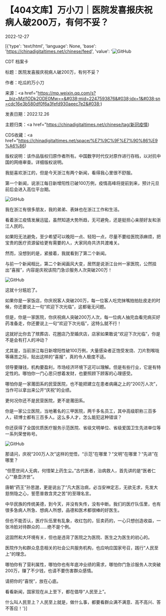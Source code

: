 # 【404文库】万小刀｜医院发喜报庆祝病人破200万，有何不妥？

2022-12-27

[{'type': 'text/html', 'language': None, 'base': 'https://chinadigitaltimes.net/chinese/feed', 'value': '![GitHub](https://chinadigitaltimes.net/chinese/files/2022/12/image-1672134281394.png)

CDT 档案卡

标题：医院发喜报庆祝病人破200万，有何不妥？

作者：吃瓜的万小刀

来源：<a href="https://mp.weixin.qq.com/s?__biz=MzI1ODk2ODE0Mw==&#038;mid=2247593876&#038;idx=1&#038;sn=cdc16e3b580df0f6a3fefd930aeec7e2&#038;)

发表日期：2022.12.26

主题归类：<a href="https://chinadigitaltimes.net/chinese/tag/新冠疫情)

CDS收藏：<a href="https://chinadigitaltimes.net/space/%E7%9C%9F%E7%90%86%E9%A6%86)

版权说明：该作品版权归原作者所有。中国数字时代仅对原作进行存档，以对抗中国的网络审查。详细版权说明。





我挺喜欢浙江的，但是今天浙江有两个新闻，看得我心里很不舒服。

第一个新闻，说浙江每日新增阳性已破100万例，疫情高峰将提前到来，预计元旦前后会进入高位平台期。

![GitHub](https://chinadigitaltimes.net/chinese/files/2022/12/image-1672134266389.png)

我在浙江有很多朋友，我的弟弟、表妹也在浙江工作和生活。

看着浙江疫情发展迅猛，虽然知道大势所趋，无可避免，还是挺担心亲朋好友和浙江人民的。

如果阳无法避免，至少希望可以晚阳一点、轻阳一点，尽量不要给医院添麻烦，把宝贵的医疗资源留给更有需要的人，大家同舟共济共渡难关。

然而，没想到的是，紧接着，我就看到了第二个新闻。

与前一个新闻相比，第二个新闻画风大变，居然是说浙江台州一家医院，公然挂出“喜报”，内容是庆祝该院门急诊服务人次突破200万！

![GitHub](https://chinadigitaltimes.net/chinese/files/2022/12/image-1672134281394.png)

这就十分尴尬了。

如果你是一家饭店，你庆祝客人突破200万，每一位客人吃完抹嘴拍拍肚皮走的时候，你还要说上一句“欢迎下次光临”，这都毫无问题。

但是，你是一家医院，你庆祝病人突破200万人次，每一位病人抽完血看完病买好药准备走，你还要说上一句“欢迎下次光临”，这特么就不行！

这就好比你去了殡葬店、花圈店乃至婚庆店，店家如果敢说“欢迎下次光临”，你是不是会有打人的冲动？

尤其是，当前浙江每日新增阳性破100万例，大量感染者正饱受发烧、刀片割喉咙等痛苦之际，贴出这样的“喜报”，真的令人极度不适。

领导要赚钱，机构要盈利，市场经济环境下这可以理解。但是有些行业，它是有特定性的。哪怕你一门心思只想着发财，也要照顾下顾客的心理感受。

哪怕你是一家莆田系的民营医院，也不能把建立在患者病痛之上的“200万人次”，当作可以拿出来公开“庆祝”的业绩。

更何况你还不是民营医院，更不是莆田系。

你是一家公立医院，当地著名的三甲医院，两千多名员工，其中高级职称三百多人，硕博士都有三百多人。这么多人才，怎么能犯这种错误？

你还获得了全国优质医疗服务示范医院、省级文明单位、省级爱国卫生先进单位等一系列荣誉称号。

![GitHub](https://chinadigitaltimes.net/chinese/files/2022/12/image-1672134310399.png)

那请问，庆祝“200万人次”这样的觉悟，“示范”在哪里？“文明”在哪里？“先进”在哪里？

“但愿世间人无病，何惜架上药生尘。”古代医者，治病救人，首先讲的是“医者仁心”“悬壶济世”。

唐朝“药王”孙思邈，更是说出了“凡大医治病，必当安神定志，无欲无求，先发大慈恻隐之心，誓愿普救含灵之苦”的至理名言。

中华民族的传统美德，到今天，并没有失传，没有中断。我们的医疗队伍里，也有很多急病人所急、想病人所想，品德和医术都很棒的好医生。

但也不能否认，医疗队伍里有乱象，收红包的，狂卖药的，一心只想创造收益，一张冷脸对待群众的……绝不是个例。

这固然和大环境有关，但也是违背了医院之为医院、医生之为医生的初心的。

医院作为和群众息息相关的社会公共服务机构，也应响应国家号召，践行“人民至上”的理念。

哪怕你有了营利属性，哪怕你也有年底冲业绩的需求，哪怕你门急诊服务人次突破200万，赚了不少钱，也请不要伤害群众感情。

请把你的“喜悦”，放在心底。

看看新闻，国家现在从上至下，都在倡导“人民至上”。

什么叫人民至上？人民至上就是，做什么事，都要看群众满不满意、高不高兴、答不答应！'}]